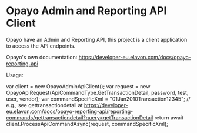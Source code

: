 # Opayo Admin and Reporting API Client

Opayo have an Admin and Reporting API, this project is a client application to access the API endpoints.

Opayo's own documentation:
https://developer-eu.elavon.com/docs/opayo-reporting-api

Usage:

var client = new OpayoAdminApiClient();
var request = new OpayoApiRequest(ApiCommandType.GetTransactionDetail, password, test, user, vendor);
var commandSpecificXml = "<vendortxcode>01Jan2010Transaction12345</vendortxcode>"; // e.g., see gettransactiondetail at https://developer-eu.elavon.com/docs/opayo-reporting-api/reporting-commands/gettransactiondetail?query=getTransactionDetail
return await client.ProcessApiCommandAsync<TransactionDetail>(request, commandSpecificXml);
